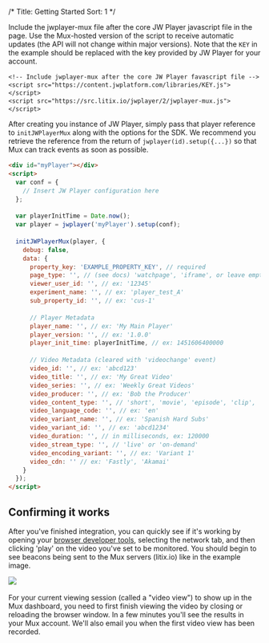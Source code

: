 /*
Title: Getting Started
Sort: 1
*/

Include the jwplayer-mux file after the core JW Player javascript file in the page. Use the Mux-hosted version of the script to receive automatic updates (the API will not change within major versions). Note that the `KEY` in the example should be replaced with the key provided by JW Player for your account.

```
<!-- Include jwplayer-mux after the core JW Player favascript file -->
<script src="https://content.jwplatform.com/libraries/KEY.js"></script>
<script src="https://src.litix.io/jwplayer/2/jwplayer-mux.js"></script>
```

After creating you instance of JW Player, simply pass that player reference to <code>initJWPlayerMux</code> along with the options for the SDK. We recommend you retrieve the reference from the return of <code>jwplayer(id).setup({...})</code> so that Mux can track events as soon as possible.

```html
<div id="myPlayer"></div>
<script>
  var conf = {
    // Insert JW Player configuration here
  };

  var playerInitTime = Date.now();
  var player = jwplayer('myPlayer').setup(conf);

  initJWPlayerMux(player, {
    debug: false,
    data: {
      property_key: 'EXAMPLE_PROPERTY_KEY', // required
      page_type: '', // (see docs) 'watchpage', 'iframe', or leave empty
      viewer_user_id: '', // ex: '12345'
      experiment_name: '', // ex: 'player_test_A'
      sub_property_id: '', // ex: 'cus-1'

      // Player Metadata
      player_name: '', // ex: 'My Main Player'
      player_version: '', // ex: '1.0.0'
      player_init_time: playerInitTime, // ex: 1451606400000

      // Video Metadata (cleared with 'videochange' event)
      video_id: '', // ex: 'abcd123'
      video_title: '', // ex: 'My Great Video'
      video_series: '', // ex: 'Weekly Great Videos'
      video_producer: '', // ex: 'Bob the Producer'
      video_content_type: '', // 'short', 'movie', 'episode', 'clip', 'trailer', or 'event'
      video_language_code: '', // ex: 'en'
      video_variant_name: '', // ex: 'Spanish Hard Subs'
      video_variant_id: '', // ex: 'abcd1234'
      video_duration: '', // in milliseconds, ex: 120000
      video_stream_type: '', // 'live' or 'on-demand'
      video_encoding_variant: '', // ex: 'Variant 1'
      video_cdn: '' // ex: 'Fastly', 'Akamai'
    }
  });
</script>
```

## Confirming it works

After you've finished integration, you can quickly see if it's working by opening your [browser developer tools](https://developer.mozilla.org/en-US/docs/Learn/Common_questions/What_are_browser_developer_tools), selecting the network tab, and then clicking 'play' on the video you've set to be monitored. You should begin to see beacons being sent to the Mux servers (litix.io) like in the example image.

<img src="/images/chrome-dev-tools.png"
srcset="/images/chrome-dev-tools.png 1x, /images/chrome-dev-tools@2x.png 2x">

For your current viewing session (called a "video view") to show up in the Mux dashboard, you need to first finish viewing the video by closing or reloading the browser window. In a few minutes you'll see the results in your Mux account. We'll also email you when the first video view has been recorded.
